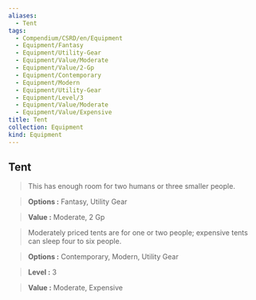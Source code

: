 ```yaml
---
aliases:
  - Tent
tags:
  - Compendium/CSRD/en/Equipment
  - Equipment/Fantasy
  - Equipment/Utility-Gear
  - Equipment/Value/Moderate
  - Equipment/Value/2-Gp
  - Equipment/Contemporary
  - Equipment/Modern
  - Equipment/Utility-Gear
  - Equipment/Level/3
  - Equipment/Value/Moderate
  - Equipment/Value/Expensive
title: Tent
collection: Equipment
kind: Equipment
---
```

## Tent    
    
>This has enough room for two humans or three smaller people.    
> **Options :** Fantasy, Utility Gear    
> **Value :** Moderate, 2 Gp    
    
>Moderately priced tents are for one or two people; expensive tents can sleep four to six people.    
> **Options :** Contemporary, Modern, Utility Gear    
> **Level :** 3    
> **Value :** Moderate, Expensive